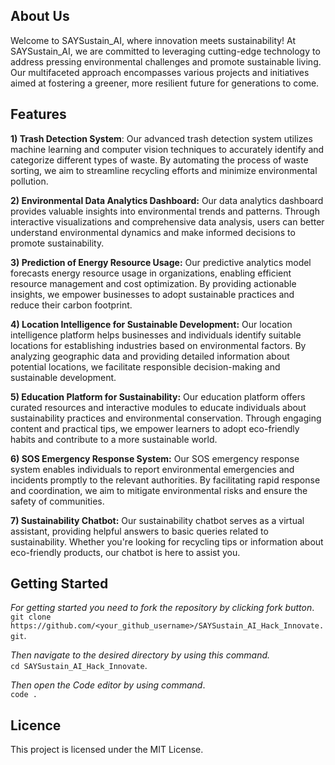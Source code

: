 ## About Us
Welcome to SAYSustain_AI, where innovation meets sustainability! At SAYSustain_AI, we are committed to leveraging cutting-edge technology to address pressing environmental challenges and promote sustainable living. Our multifaceted approach encompasses various projects and initiatives aimed at fostering a greener, more resilient future for generations to come.

## Features
**1) Trash Detection System**:
Our advanced trash detection system utilizes machine learning and computer vision techniques to accurately identify and categorize different types of waste. By automating the process of waste sorting, we aim to streamline recycling efforts and minimize environmental pollution.

**2) Environmental Data Analytics Dashboard:**
Our data analytics dashboard provides valuable insights into environmental trends and patterns. Through interactive visualizations and comprehensive data analysis, users can better understand environmental dynamics and make informed decisions to promote sustainability.

**3) Prediction of Energy Resource Usage:**
Our predictive analytics model forecasts energy resource usage in organizations, enabling efficient resource management and cost optimization. By providing actionable insights, we empower businesses to adopt sustainable practices and reduce their carbon footprint.

**4) Location Intelligence for Sustainable Development:**
Our location intelligence platform helps businesses and individuals identify suitable locations for establishing industries based on environmental factors. By analyzing geographic data and providing detailed information about potential locations, we facilitate responsible decision-making and sustainable development.

**5) Education Platform for Sustainability:**
Our education platform offers curated resources and interactive modules to educate individuals about sustainability practices and environmental conservation. Through engaging content and practical tips, we empower learners to adopt eco-friendly habits and contribute to a more sustainable world.

 **6) SOS Emergency Response System:**
Our SOS emergency response system enables individuals to report environmental emergencies and incidents promptly to the relevant authorities. By facilitating rapid response and coordination, we aim to mitigate environmental risks and ensure the safety of communities.

**7) Sustainability Chatbot:**
Our sustainability chatbot serves as a virtual assistant, providing helpful answers to basic queries related to sustainability. Whether you're looking for recycling tips or information about eco-friendly products, our chatbot is here to assist you.

## Getting Started
*For getting started you need to fork the repository by clicking fork button*.  
``git clone https://github.com/<your_github_username>/SAYSustain_AI_Hack_Innovate.git``.


*Then navigate to the desired directory by using this command.*  
``cd SAYSustain_AI_Hack_Innovate``.

*Then open the Code editor by using command*.  
``code .``





## Licence
This project is licensed under the MIT License.
